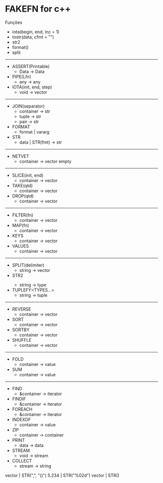 # FAKEFN for c++

Funções
- iota(begin, end, inc = 1)
- tostr(data, cfmt = "")
- str2
- format()
- split 
---------------------------------------
- ASSERT(Printable)
  - Data<Printable> -> Data
- PIPE(Lfn)
	- any -> any
- IOTA(init, end, step)
	- void -> vector<int>
----------------------------------------
- JOIN(separator)
	- container -> str
	- tuple -> str
	- pair -> str
- FORMAT
	- format | vararg 
- STR
	- data | STR(fmt) -> str
----------------------------------------
- NETVET
	- container -> vector empty 
----------------------------------------
- SLICE(init, end)
	- container -> vector
- TAKE(qtd)
	- container -> vector
- DROP(qtd)
	- container -> vector
----------------------------------------
- FILTER(fn)
	- container -> vector
- MAP(fn)
	- container -> vector
- KEYS
	- container<pair> -> vector
- VALUES
	- container<pair> -> vector
----------------------------------------
- SPLIT(delimiter)
	- string -> vector<string>
- STR2<TYPE>
	- string -> type
- TUPLEFY<TYPES...>
	- string -> tuple
----------------------------------------
- REVERSE
	- container -> vector
- SORT
	- container -> vector
- SORTBY
	- container -> vector
- SHUFFLE
	- container -> vector
----------------------------------------
- FOLD
	- container -> value
- SUM
	- container -> value
----------------------------------------
- FIND
	- &container -> iterator
- FINDIF
	- &container -> iterator
- FOREACH
	- &container -> iterator
- INDEXOF
	- container -> value
- ZIP
	- container -> container<pair>
- PRINT
	- data -> data
- STREAM
	- void -> stream
- COLLECT
	- stream -> string



vector | STR(",", "()")
5.234  | STR("%02d") 
vector<pair> | STR() 
